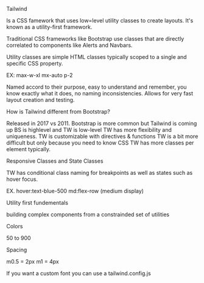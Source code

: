 Tailwind

Is a CSS famework that uses low=level utility classes to create layouts. It's known as a utility-first framework.

Traditional CSS frameworks like Bootstrap use classes that are directly correlated to components like Alerts and Navbars.

Utility classes are simple HTML classes typically scoped to a single and specific CSS property.

EX:
max-w-xl mx-auto p-2

Named accord to their purpose, easy to understand and remember, you know exactly what it does, no naming inconsistencies. Allows for very fast layout creation and testing.

How is Tailwind different from Bootstrap?

Released in 2017 vs 2011.
Bootstrap is more common but Tailwind is coming up
BS is highlevel and TW is low-level
TW has more flexibility and uniqueness.
TW is customizable with directives & functions
TW is a bit more difficult but only because you need to know CSS
TW has more classes per element typically.

Responsive Classes and State Classes

TW has conditional class naming for breakpoints as well as states such as hover focus.

EX.
hover:text-blue-500 md:flex-row (medium display)

Utility first fundementals

building complex components from a constrainded set of utilities

Colors

50 to 900

Spacing

m0.5 = 2px
m1 = 4px

If you want a custom font you can use a tailwind.config.js
